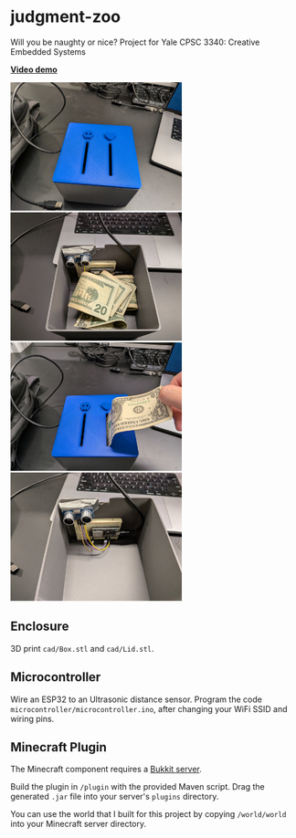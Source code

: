 # judgment-zoo


Will you be naughty or nice? Project for Yale CPSC 3340: Creative Embedded Systems

[**Video demo**](./gallery/demo.mp4)

<img src="./gallery/box.jpg" width="300">
<img src="./gallery/moolah.jpg" width="300">
<img src="./gallery/payment.jpg" width="300">
<img src="./gallery/wiring.jpg" width="300">

## Enclosure
3D print `cad/Box.stl` and `cad/Lid.stl`.

## Microcontroller

Wire an ESP32 to an Ultrasonic distance sensor. Program the code `microcontroller/microcontroller.ino`, after changing your WiFi SSID and wiring pins.

## Minecraft Plugin

The Minecraft component requires a [Bukkit server](https://dev.bukkit.org/).

Build the plugin in `/plugin` with the provided Maven script. Drag the generated `.jar` file into your server's `plugins` directory. 

You can use the world that I built for this project by copying `/world/world` into your Minecraft server directory.
